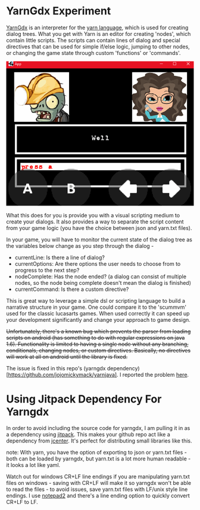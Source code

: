 # YarnGdx Experiment

[YarnGdx](https://github.com/kyperbelt/YarnGdx) is an interpreter for the [yarn language](https://github.com/InfiniteAmmoInc/Yarn), which is used for creating dialog trees. What you get with Yarn is an editor for creating 'nodes', which contain little scripts. The scripts can contain lines of dialog and special directives that can be used for simple if/else logic, jumping to other nodes, or changing the game state through custom 'functions' or 'commands'.

![dialog.gif](.github/dialog.gif?raw=true)

What this does for you is provide you with a visual scripting medium to create your dialogs. It also provides a way to separate the script content from your game logic (you have the choice between json and yarn.txt files).

In your game, you will have to monitor the current state of the dialog tree as the variables below change as you step through the dialog - 

- currentLine: Is there a line of dialog?
- currentOptions: Are there options the user needs to choose from to progress to the next step?
- nodeComplete: Has the node ended? (a dialog can consist of multiple nodes, so the node being complete doesn't mean the dialog is finished)
- currentCommand: Is there a custom directive?

This is great way to leverage a simple dsl or scripting language to build a narrative structure in your game. One could compare it to the 'scummvm' used for the classic lucasarts games. When used correctly it can speed up your development significantly and change your approach to game design.

~~Unfortunately, there's a known bug which prevents the parser from loading scripts on android (has something to do with regular expressions on java 1.6). Functionality is limited to having a single node without any branching, conditionals, changing nodes, or custom directives. Basically, no directives will work at all on android until the library is fixed.~~

The issue is fixed in this repo's (yarngdx dependency)[https://github.com/jojomickymack/yarnjava]. I reported the problem [here](https://github.com/kyperbelt/YarnGdx/issues/2).

# Using Jitpack Dependency For Yarngdx

In order to avoid including the source code for yarngdx, I am pulling it in as a dependency using [jitpack](https://jitpack.io/#jojomickymack/yarnjava/v1.0). This makes your github repo act like a dependency from [jcenter](https://bintray.com/bintray/jcenter). It's perfect for distributing small libraries like this.

note: With yarn, you have the option of exporting to json or yarn.txt files - both can be loaded by yarngdx, but yarn.txt is a lot more human readable - it looks a lot like yaml.

Watch out for windows CR+LF line endings if you are manipulating yarn.txt files on windows - saving with CR+LF will make it so yarngdx won't be able to read the files - to avoid issues, save yarn.txt files with LF/unix style line endings. I use [notepad2](http://www.flos-freeware.ch/notepad2.html) and there's a line ending option to quickly convert CR+LF to LF.

